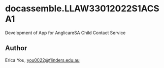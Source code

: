 # docassemble.LLAW33012022S1ACSA1

Development of App for AnglicareSA Child Contact Service

## Author

Erica You, you0022@flinders.edu.au
